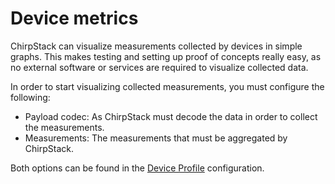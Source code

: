 # Device metrics

ChirpStack can visualize measurements collected by devices in simple graphs.
This makes testing and setting up proof of concepts really easy, as no external
software or services are required to visualize collected data.

In order to start visualizing collected measurements, you must configure the
following:

* Payload codec: As ChirpStack must decode the data in order to collect the measurements.
* Measurements: The measurements that must be aggregated by ChirpStack.

Both options can be found in the [Device Profile](../use/device-profiles.md)
configuration.
